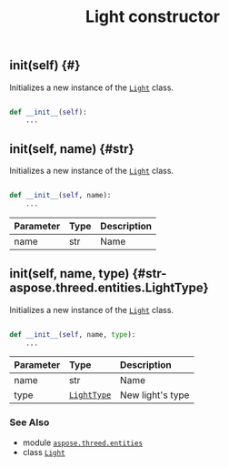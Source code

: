 ﻿---
title: Light constructor
second_title: Aspose.3D for Python via .NET API References
description: 
type: docs
weight: 10
url: /python-net/aspose.threed.entities/light/__init__/
is_root: false
---

## __init__(self) {#}

Initializes a new instance of the [`Light`](/3d/python-net/aspose.threed.entities/light) class.



```python

def __init__(self):
    ...
```




## __init__(self, name) {#str}

Initializes a new instance of the [`Light`](/3d/python-net/aspose.threed.entities/light) class.



```python

def __init__(self, name):
    ...
```


| Parameter | Type | Description |
| :- | :- | :- |
| name | str | Name |


## __init__(self, name, type) {#str-aspose.threed.entities.LightType}

Initializes a new instance of the [`Light`](/3d/python-net/aspose.threed.entities/light) class.



```python

def __init__(self, name, type):
    ...
```


| Parameter | Type | Description |
| :- | :- | :- |
| name | str | Name |
| type | [`LightType`](/3d/python-net/aspose.threed.entities/lighttype) | New light's type |



### See Also
* module [`aspose.threed.entities`](../../)
* class [`Light`](/3d/python-net/aspose.threed.entities/light)
